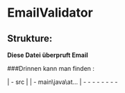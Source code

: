 # EmailValidator

## Strukture:

**Diese Datei überpruft Email**

###Drinnen kann man finden : 

| - src
|     | - main\java\at\...
|  - - - - - - - - 


